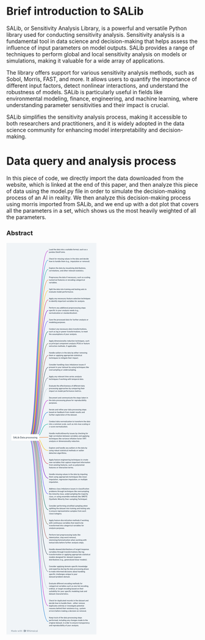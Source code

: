 # Brief introduction to SALib
SALib, or Sensitivity Analysis Library, is a powerful and versatile Python library used for conducting sensitivity analysis. Sensitivity analysis is a fundamental tool in data science and decision-making that helps assess the influence of input parameters on model outputs. SALib provides a range of techniques to perform global and local sensitivity analysis on models or simulations, making it valuable for a wide array of applications.

The library offers support for various sensitivity analysis methods, such as Sobol, Morris, FAST, and more. It allows users to quantify the importance of different input factors, detect nonlinear interactions, and understand the robustness of models. SALib is particularly useful in fields like environmental modeling, finance, engineering, and machine learning, where understanding parameter sensitivities and their impact is crucial.

SALib simplifies the sensitivity analysis process, making it accessible to both researchers and practitioners, and it is widely adopted in the data science community for enhancing model interpretability and decision-making.

# Data query and analysis process
In this piece of code, we directly import the data downloaded from the website, which is linked at the end of this paper, and then analyze this piece of data using the model.py file in order to simulate the decision-making process of an AI in reality. We then analyze this decision-making process using morris imported from SALib, and we end up with a dot plot that covers all the parameters in a set, which shows us the most heavily weighted of all the parameters.
### Abstract

<img src="Interpretable Machine Learning for Autonomous Vehicles_ Bridging the Gap with eXplainable Artificial Intelligence (XAI) (3).png" alt="Abstract Word Cloud">
